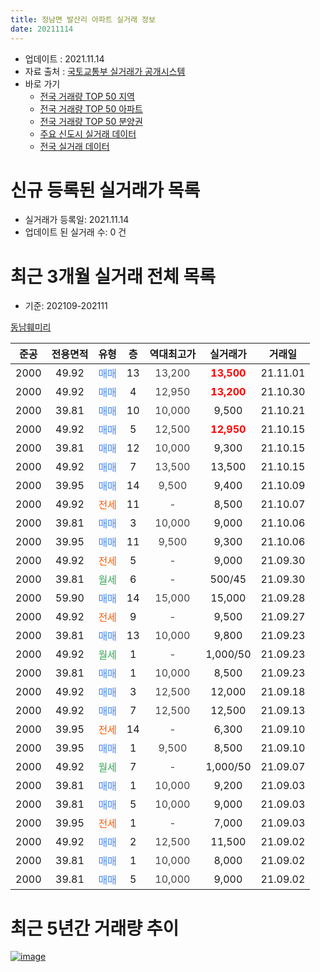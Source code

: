 ```yaml
---
title: 정남면 발산리 아파트 실거래 정보
date: 20211114
---
```


* 업데이트 : 2021.11.14
* 자료 출처 : [국토교통부 실거래가 공개시스템](http://rt.molit.go.kr)
* 바로 가기
    * [전국 거래량 TOP 50 지역](https://apt-info.github.io/apt-trade-info/tr)
    * [전국 거래량 TOP 50 아파트](https://apt-info.github.io/apt-trade-info/ta)
    * [전국 거래량 TOP 50 분양권](https://apt-info.github.io/apt-trade-info/tb)
    * [주요 신도시 실거래 데이터](https://apt-info.github.io/apt-trade-info/newtown)
    * [전국 실거래 데이터](https://apt-info.github.io/apt-trade-info/all)



<script async src="https://pagead2.googlesyndication.com/pagead/js/adsbygoogle.js"></script>
<!-- 기본광고 -->
<ins class="adsbygoogle"
     style="display:block"
     data-ad-client="ca-pub-1142216861245946"
     data-ad-slot="4805727019"
     data-ad-format="auto"
     data-full-width-responsive="true"></ins>
<script>
     (adsbygoogle = window.adsbygoogle || []).push({});
</script>


# 신규 등록된 실거래가 목록

* 실거래가 등록일: 2021.11.14
* 업데이트 된 실거래 수: 0 건




<script async src="https://pagead2.googlesyndication.com/pagead/js/adsbygoogle.js"></script>
<!-- 기본광고 -->
<ins class="adsbygoogle"
     style="display:block"
     data-ad-client="ca-pub-1142216861245946"
     data-ad-slot="4805727019"
     data-ad-format="auto"
     data-full-width-responsive="true"></ins>
<script>
     (adsbygoogle = window.adsbygoogle || []).push({});
</script>


# 최근 3개월 실거래 전체 목록
* 기준: 202109-202111


[동남훼미리](https://search.naver.com/search.naver?query=%EB%8F%99%EB%82%A8%ED%9B%BC%EB%AF%B8%EB%A6%AC)

|준공|전용면적|유형|층|역대최고가|실거래가|거래일|
|:---:|:---:|:---:|:---:|:---:|:---:|:---:|
|2000|49.92|<span style="color:#4285F3">매매</span>|13|<span style="color:#444444">13,200</span>|<b><span style="color:#FF0000">13,500</span></b>|21.11.01|
|2000|49.92|<span style="color:#4285F3">매매</span>|4|<span style="color:#444444">12,950</span>|<b><span style="color:#FF0000">13,200</span></b>|21.10.30|
|2000|39.81|<span style="color:#4285F3">매매</span>|10|<span style="color:#444444">10,000</span>|9,500|21.10.21|
|2000|49.92|<span style="color:#4285F3">매매</span>|5|<span style="color:#444444">12,500</span>|<b><span style="color:#FF0000">12,950</span></b>|21.10.15|
|2000|39.81|<span style="color:#4285F3">매매</span>|12|<span style="color:#444444">10,000</span>|9,300|21.10.15|
|2000|49.92|<span style="color:#4285F3">매매</span>|7|<span style="color:#444444">13,500</span>|13,500|21.10.15|
|2000|39.95|<span style="color:#4285F3">매매</span>|14|<span style="color:#444444">9,500</span>|9,400|21.10.09|
|2000|49.92|<span style="color:#FF5A00">전세</span>|11|<span style="color:#444444">-</span>|8,500|21.10.07|
|2000|39.81|<span style="color:#4285F3">매매</span>|3|<span style="color:#444444">10,000</span>|9,000|21.10.06|
|2000|39.95|<span style="color:#4285F3">매매</span>|11|<span style="color:#444444">9,500</span>|9,300|21.10.06|
|2000|49.92|<span style="color:#FF5A00">전세</span>|5|<span style="color:#444444">-</span>|9,000|21.09.30|
|2000|39.81|<span style="color:#34A853">월세</span>|6|<span style="color:#444444">-</span>|500/45|21.09.30|
|2000|59.90|<span style="color:#4285F3">매매</span>|14|<span style="color:#444444">15,000</span>|15,000|21.09.28|
|2000|49.92|<span style="color:#FF5A00">전세</span>|9|<span style="color:#444444">-</span>|9,500|21.09.27|
|2000|39.81|<span style="color:#4285F3">매매</span>|13|<span style="color:#444444">10,000</span>|9,800|21.09.23|
|2000|49.92|<span style="color:#34A853">월세</span>|1|<span style="color:#444444">-</span>|1,000/50|21.09.23|
|2000|39.81|<span style="color:#4285F3">매매</span>|1|<span style="color:#444444">10,000</span>|8,500|21.09.23|
|2000|49.92|<span style="color:#4285F3">매매</span>|3|<span style="color:#444444">12,500</span>|12,000|21.09.18|
|2000|49.92|<span style="color:#4285F3">매매</span>|7|<span style="color:#444444">12,500</span>|12,500|21.09.13|
|2000|39.95|<span style="color:#FF5A00">전세</span>|14|<span style="color:#444444">-</span>|6,300|21.09.10|
|2000|39.95|<span style="color:#4285F3">매매</span>|1|<span style="color:#444444">9,500</span>|8,500|21.09.10|
|2000|49.92|<span style="color:#34A853">월세</span>|7|<span style="color:#444444">-</span>|1,000/50|21.09.07|
|2000|39.81|<span style="color:#4285F3">매매</span>|1|<span style="color:#444444">10,000</span>|9,200|21.09.03|
|2000|39.81|<span style="color:#4285F3">매매</span>|5|<span style="color:#444444">10,000</span>|9,000|21.09.03|
|2000|39.95|<span style="color:#FF5A00">전세</span>|1|<span style="color:#444444">-</span>|7,000|21.09.03|
|2000|49.92|<span style="color:#4285F3">매매</span>|2|<span style="color:#444444">12,500</span>|11,500|21.09.02|
|2000|39.81|<span style="color:#4285F3">매매</span>|1|<span style="color:#444444">10,000</span>|8,000|21.09.02|
|2000|39.81|<span style="color:#4285F3">매매</span>|5|<span style="color:#444444">10,000</span>|9,000|21.09.02|



<script async src="https://pagead2.googlesyndication.com/pagead/js/adsbygoogle.js"></script>
<!-- 기본광고 -->
<ins class="adsbygoogle"
     style="display:block"
     data-ad-client="ca-pub-1142216861245946"
     data-ad-slot="4805727019"
     data-ad-format="auto"
     data-full-width-responsive="true"></ins>
<script>
     (adsbygoogle = window.adsbygoogle || []).push({});
</script>


# 최근 5년간 거래량 추이


<div style="width:100%;">
    <canvas id="deal_progress" height="200"></canvas>
</div>

<script>
new Chart(document.getElementById("deal_progress"), {
    type: 'line',
    data: {
        labels: ['16.01','16.02','16.03','16.04','16.05','16.06','16.07','16.08','16.09','16.10','16.11','16.12','17.01','17.02','17.03','17.04','17.05','17.06','17.07','17.08','17.09','17.10','17.11','17.12','18.01','18.02','18.03','18.04','18.05','18.06','18.07','18.08','18.09','18.10','18.11','18.12','19.01','19.02','19.03','19.04','19.05','19.06','19.07','19.08','19.09','19.10','19.11','19.12','20.01','20.02','20.03','20.04','20.05','20.06','20.07','20.08','20.09','20.10','20.11','20.12','21.01','21.02','21.03','21.04','21.05','21.06','21.07','21.08','21.09','21.10','21.11'],
        datasets: [{
            label: '매매/분양권',
            data: [6,11,7,6,6,9,13,8,9,9,6,4,3,10,11,7,7,6,11,3,9,6,5,4,3,4,6,4,5,4,6,6,6,4,4,1,6,5,1,4,5,3,3,4,1,2,3,4,3,10,5,4,3,3,4,7,1,8,4,7,15,12,12,13,9,15,15,10,11,8,1],
            borderColor: "rgba(66, 133, 243, 1)",
            backgroundColor: "rgba(66, 133, 243, 0.05)",
            borderWidth: 1,
            pointRadius: 0,
            fill: false,
            lineTension: 0
        },{
            label: '전/월세',
            data: [6,7,13,8,5,6,9,6,5,8,7,5,6,12,12,5,4,4,9,6,11,4,6,7,5,4,9,4,7,2,3,6,5,4,3,4,7,6,2,4,4,6,4,4,5,2,4,5,1,7,7,5,4,4,3,5,5,2,7,5,4,7,5,2,2,10,6,3,7,1,0],
            borderColor: "rgba(255, 90, 0, 1)",
            backgroundColor: "rgba(255, 90, 0, 0.05)",
            borderWidth: 1,
            pointRadius: 0,
            fill: false,
            lineTension: 0
        },{
            label: '합계',
            data: [12,18,20,14,11,15,22,14,14,17,13,9,9,22,23,12,11,10,20,9,20,10,11,11,8,8,15,8,12,6,9,12,11,8,7,5,13,11,3,8,9,9,7,8,6,4,7,9,4,17,12,9,7,7,7,12,6,10,11,12,19,19,17,15,11,25,21,13,18,9,1],
            borderColor: "rgba(0, 0, 0, 1)",
            backgroundColor: "rgba(0, 0, 0, 0.03)",
            borderWidth: 0.1,
            pointRadius: 0,
            fill: true,
            lineTension: 0
        }
        ]
    },
    options: {
        responsive: true,
        title: {
            display: false
        },
        tooltips: {
            mode: 'index',
            intersect: false
        },
        hover: {
            mode: 'nearest',
            intersect: true
        },
        scales: {
            xAxes: [{
                display: true,
                scaleLabel: {
                    display: true,
                    labelString: '년/월'
                }
            }],
            yAxes: [{
                display: true,
                ticks: {
                    suggestedMin: 0,
                },
                scaleLabel: {
                    display: true,
                    labelString: '실거래 수'
                }
            }]
        }
    }
});

</script>


[![image](https://apt-info.github.io/images/2020-01-03-apt-trade-info/1024x500.png)](https://play.google.com/store/apps/details?id=com.aptinfo.apttradeinfo)

